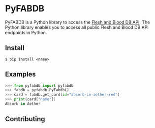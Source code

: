 # PyFABDB

PyFABDB is a Python library to access the [Flesh and Blood DB API](https://fabdb.net/resources/api). The Python library enables you to access all public Flesh and Blood DB API endpoints in Python.

## Install
```
$ pip install <name>
```

## Examples

```python
>>> from pyfabdb import pyfabdb
>>> fabdb = pyfabdb.PyFabdb()
>>> card = fabdb.get_card(id="absorb-in-aether-red")
>>> print(card["name"])
Absorb in Aether
```

## Contributing
